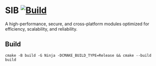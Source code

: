 # SIB [![Build](https://github.com/PooyaEimandar/sib/actions/workflows/build.yml/badge.svg)](https://github.com/PooyaEimandar/sib/actions/workflows/build.yml)

A high-performance, secure, and cross-platform modules optimized for efficiency, scalability, and reliability.

## Build

`cmake -B build -G Ninja -DCMAKE_BUILD_TYPE=Release && cmake --build build`
